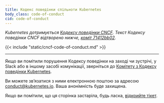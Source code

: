 ```yaml
---
title: Кодекс поведінки спільноти Kubernetes
body_class: code-of-conduct
cid: code-of-conduct
---
```


_Kubernetes дотримується
[Кодексу поведінки CNCF](https://github.com/cncf/foundation/blob/main/code-of-conduct.md). Текст Кодексу поведінки CNCF відтворено нижче, [коміт 71412bb02](https://github.com/cncf/foundation/blob/71412bb029090d42ecbeadb39374a337bfb48a9c/code-of-conduct.md)._

<div id="cncf-code-of-conduct">
{{< include "static/cncf-code-of-conduct.md" >}}
</div>

---

Якщо ви помітили порушення Кодексу поведінки на заході чи зустрічі, у Slack або в іншому засобі комунікації, зверніться до [Комітету з Кодексу поведінки Kubernetes](https://git.k8s.io/community/committee-code-of-conduct).

Ви можете звʼязатися з ними електронною поштою за адресою [conduct@kubernetes.io](mailto:conduct@kubernetes.io). Ваша анонімність буде захищена.

Якщо ви помітили, що ця сторінка застаріла, будь ласка, [відкрийте тікет](https://github.com/kubernetes/website/issues/new/choose).
